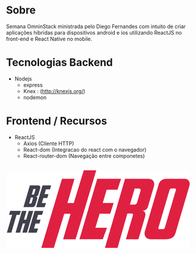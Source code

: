 # Sobre

Semana OmninStack ministrada pelo Diego Fernandes com intuito de criar aplicações hibridas para dispositivos android e ios utilizando ReactJS no front-end e React Native no mobile.


# Tecnologias Backend

- Nodejs
  - express
  - Knex : (http://knexjs.org/)
  - nodemon
  

# Frontend / Recursos

- ReactJS
  - Axios (Cliente HTTP)
  - React-dom (Integracao do react com o navegador)
  - React-router-dom (Navegação entre componetes)

<p align="center">
  <br />
  <img src="frontend/src/assets/logo.svg"/><br/>
</p>

